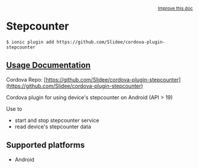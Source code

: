 
<a style="float:right;font-size:12px;" href="http://github.com/driftyco/ionic-native/edit/master/src/@ionic-native/plugins/stepcounter/index.ts#L0">
  Improve this doc
</a>

# Stepcounter
<!-- end header block -->

```
$ ionic plugin add https://github.com/Slidee/cordova-plugin-stepcounter
```

## [Usage Documentation](https://ionicframework.com/docs/v2/native/stepcounter/)

Cordova Repo: [https://github.com/Slidee/cordova-plugin-stepcounter](https://github.com/Slidee/cordova-plugin-stepcounter)

<!-- description -->
Cordova plugin for using device's stepcounter on Android (API > 19)

Use to
- start and stop stepcounter service
- read device's stepcounter data

<!-- @platforms tag -->
## Supported platforms

- Android

<!-- @platforms tag end -->
<!-- end for prop in method.decorators[0].argumentInfo -->
<!-- end content block -->
<!-- end body block -->
